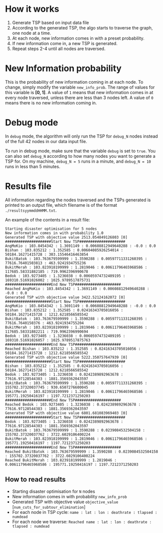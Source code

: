 # How it works
1. Generate TSP based on input data file
2. According to the generated TSP, the algo starts to traverse the graph, one node at a time.
3. At each node, new information comes in with a preset probability.
4. If new information come in, a new TSP is generated.
5. Repeat steps 2-4 until all nodes are traversed.

# New Information probability
This is the probability of new information coming in at each node. To change, simply modify the variable `new_info_prob`. The range of values for this variable is **[0, 1]**. A value of `1` means that new information comes in at every node traversed, unless there are less than 3 nodes left. A value of `0` means there is no new information coming in.

# Debug mode
In `debug` mode, the algorithm will only run the TSP for `debug_N` nodes instead of the full 42 nodes in our data input file.

To run in debug mode, make sure that the variable `debug` is set to `true`. You can also set `debug_N` according to how many nodes you want to generate a TSP for. On my machine, `debug_N = 5` runs in a minute, and `debug_N = 10` runs in less than 5 minutes.

# Results file
All information regarding the nodes traversed and the TSPs generated is printed to an output file, which filename is of the format `./resultsyymmddHHMM.txt`.

An example of the contents in a result file:
```
Starting disaster optimisation for 5 nodes
New information comes in with probability 1.0
Generated TSP with objective value 2513.054849126803 [0]
#####################Start New TSP#####################
AngMoKio : 103.8454342 : 1.3691149 : 0.00608812949640288 : -0.0 : 0.0
Bishan : 103.835212 : 1.352585 : 0.00604085926254014 : 50184.16271415728 : 303.15546416463854
BukitBatok : 103.763679599999 : 1.3590288 : 0.00597711331260395 : 77616.76401503813 : 463.9241934755236
BukitMerah : 103.823918199999 : 1.2819046 : 0.00611796465968586 : 117685.58331882185 : 719.9962396990678
Bedok : 103.9273405 : 1.3236038 : 0.00605974732409195 : 169310.51691026002 : 1025.9789517875731
#####################End New TSP#####################
Reached AngMoKio : 103.8454342 : 1.3691149 : 0.00608812949640288 : -0.0 : 0.0
Generated TSP with objective value 3422.52124162072 [0]
#####################Start New TSP#####################
AngMoKio : 103.8454342 : 1.3691149 : 0.00608812949640288 : -0.0 : 0.0
Bishan : 103.835212 : 1.352585 : 0.02416343705016056 : 50184.16271415728 : 1212.6218566585542
BukitBatok : 103.763679599999 : 1.3590288 : 0.00597711331260395 : 77616.7640150376 : 463.9241934755204
BukitMerah : 103.823918199999 : 1.2819046 : 0.00611796465968586 : 117685.58331882211 : 719.9962396990694
Bedok : 103.9273405 : 1.3236038 : 0.00605974732409195 : 169310.51691026057 : 1025.9789517875763
#####################End New TSP#####################
Reached Bishan : 103.835212 : 1.352585 : 0.02416343705016056 : 50184.16271415728 : 1212.6218566585542
Generated TSP with objective value 5222.350757647939 [0]
#####################Start New TSP#####################
Bishan : 103.835212 : 1.352585 : 0.02416343705016056 : 50184.16271415728 : 1212.6218566585542
Bedok : 103.9273405 : 1.3236038 : 0.0242389892963678 : 77616.97128544383 : 1881.3569362043597
BukitBatok : 103.763679599999 : 1.3590288 : 0.00597711331260395 : 155702.37320037745 : 930.6507276600045
BukitMerah : 103.823918199999 : 1.2819046 : 0.00611796465968586 : 195771.19250416197 : 1197.7212371250203
#####################End New TSP#####################
Reached Bedok : 103.9273405 : 1.3236038 : 0.0242389892963678 : 77616.97128544383 : 1881.3569362043597
Generated TSP with objective value 6801.681083969403 [0]
#####################Start New TSP#####################
Bedok : 103.9273405 : 1.3236038 : 0.0242389892963678 : 77616.97128544383 : 1881.3569362043597
BukitBatok : 103.763679599999 : 1.3590288 : 0.0239084532504158 : 155702.37320037762 : 3722.6029106400224
BukitMerah : 103.823918199999 : 1.2819046 : 0.00611796465968586 : 195771.19250416197 : 1197.7212371250203
#####################End New TSP#####################
Reached BukitBatok : 103.763679599999 : 1.3590288 : 0.0239084532504158 : 155702.37320037762 : 3722.6029106400224
Reached BukitMerah : 103.823918199999 : 1.2819046 : 0.00611796465968586 : 195771.19250416197 : 1197.7212371250203
```

## How to read results
* Starting disaster optimisation for `N` nodes
* New information comes in with probability `new_info_prob`
* Generated TSP with objective value `objective_value` [`num_cuts_for_subtour_elimination`]
* For each node in TSP cycle: `name : lat : lon : deathrate : tlapsed :  numdead`
* For each node we traverse: `Reached name : lat : lon : deathrate : tlapsed : numdead`
